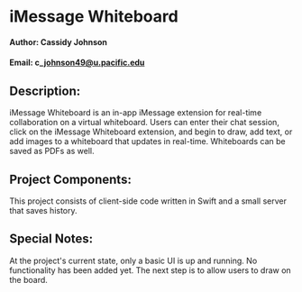 # iMessage Whiteboard

#### Author: Cassidy Johnson

#### Email: c\_johnson49@u.pacific.edu

## Description:
iMessage Whiteboard is an in-app iMessage extension for real-time collaboration on a virtual whiteboard. Users can enter their chat session, click on the iMessage Whiteboard extension, and begin to draw, add text, or add images to a whiteboard that updates in real-time. Whiteboards can be saved as PDFs as well.

## Project Components:
This project consists of client-side code written in Swift and a small server that saves history.

## Special Notes:
At the project's current state, only a basic UI is up and running. No functionality has been added yet. The next step is to allow users to draw on the board.
